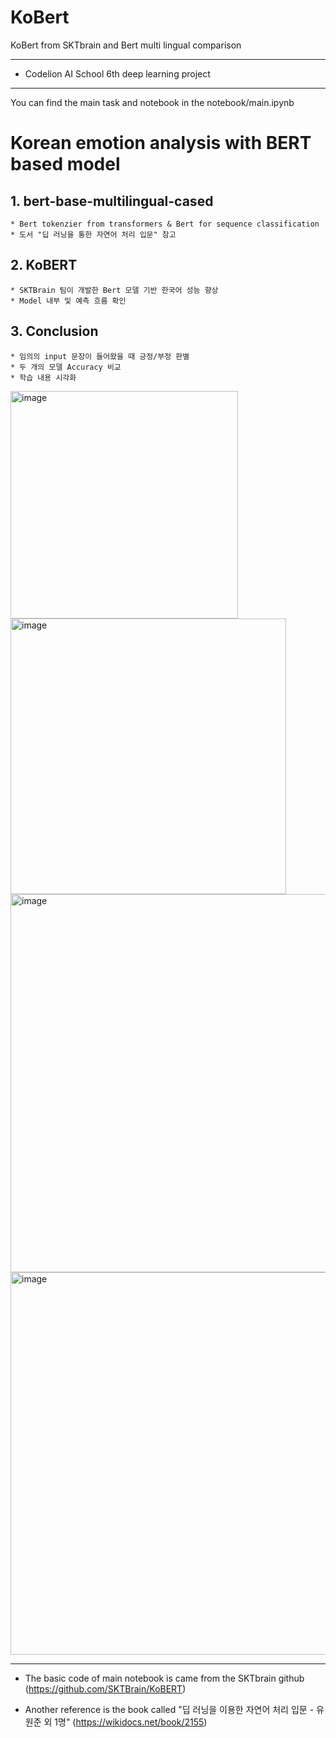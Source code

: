 # KoBert

KoBert from SKTbrain and Bert multi lingual comparison

<hr>

* Codelion AI School 6th deep learning project

<hr>

You can find the main task and notebook in the notebook/main.ipynb

# Korean emotion analysis with BERT based model

## 1. bert-base-multilingual-cased
    * Bert tokenzier from transformers & Bert for sequence classification
    * 도서 "딥 러닝을 통한 자연어 처리 입문" 참고

## 2. KoBERT
    * SKTBrain 팀이 개발한 Bert 모델 기반 한국어 성능 향상
    * Model 내부 및 예측 흐름 확인
    
## 3. Conclusion
    * 임의의 input 문장이 들어왔을 때 긍정/부정 판별
    * 두 개의 모델 Accuracy 비교
    * 학습 내용 시각화

<img width="364" alt="image" src="https://user-images.githubusercontent.com/50198431/180638607-28cba23c-479d-4afc-b64b-503869220fb5.png">
<img width="441" alt="image" src="https://user-images.githubusercontent.com/50198431/180638614-26d48590-642d-4028-890a-1d011954d00d.png">
<img width="605" alt="image" src="https://user-images.githubusercontent.com/50198431/180638622-7cd265da-a394-4394-9ce5-4657945afa3c.png">
<img width="612" alt="image" src="https://user-images.githubusercontent.com/50198431/180638654-1400d23e-d497-4d9d-aae9-69cb6392fdd1.png">

<hr>

* The basic code of main notebook is came from the SKTbrain github (https://github.com/SKTBrain/KoBERT)

* Another reference is the book called "딥 러닝을 이용한 자연어 처리 입문 - 유원준 외 1명" (https://wikidocs.net/book/2155)
